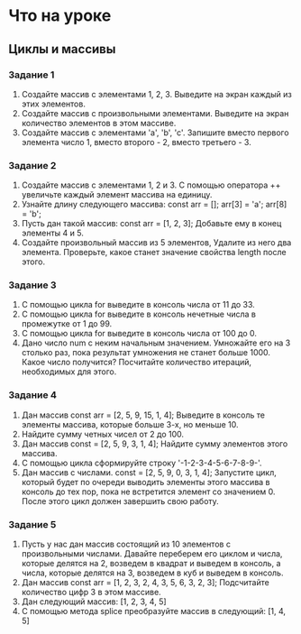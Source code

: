 # Что на уроке

## Циклы и массивы

### Задание 1

1. Создайте массив с элементами 1, 2, 3. Выведите на экран каждый из этих элементов.
2. Создайте массив с произвольными элементами. Выведите на экран количество элементов в этом массиве.
3. Создайте массив с элементами 'a', 'b', 'c'.
   Запишите вместо первого элемента число 1, вместо второго - 2, вместо третьего - 3.

### Задание 2

1. Создайте массив с элементами 1, 2 и 3. С помощью оператора ++ увеличьте каждый элемент массива на единицу.
2. Узнайте длину следующего массива:
   const arr = [];
   arr[3] = 'a';
   arr[8] = 'b';
3. Пусть дан такой массив:
   const arr = [1, 2, 3];
   Добавьте ему в конец элементы 4 и 5.
4. Создайте произвольный массив из 5 элементов, Удалите из него два элемента. Проверьте, какое станет значение свойства length после этого.

### Задание 3

1. С помощью цикла for выведите в консоль числа от 11 до 33.
2. С помощью цикла for выведите в консоль нечетные числа в промежутке от 1 до 99.
3. С помощью цикла for выведите в консоль числа от 100 до 0.
4. Дано число num с неким начальным значением.
   Умножайте его на 3 столько раз, пока результат умножения не станет больше 1000.
   Какое число получится?
   Посчитайте количество итераций, необходимых для этого.

### Задание 4

1. Дан массив const arr = [2, 5, 9, 15, 1, 4];
   Выведите в консоль те элементы массива, которые больше 3-х, но меньше 10.
2. Найдите сумму четных чисел от 2 до 100.
3. Дан массив const = [2, 5, 9, 3, 1, 4];
   Найдите сумму элементов этого массива.
4. С помощью цикла сформируйте строку '-1-2-3-4-5-6-7-8-9-'.
5. Дан массив с числами. const = [2, 5, 9, 0, 3, 1, 4];
   Запустите цикл, который будет по очереди выводить элементы этого массива в консоль до тех пор, пока не встретится элемент со значением 0.
   После этого цикл должен завершить свою работу.

### Задание 5

1. Пусть у нас дан массив состоящий из 10 элементов с произвольными числами.
   Давайте переберем его циклом и числа, которые делятся на 2, возведем в квадрат и выведем в консоль, а числа, которые делятся на 3, возведем в куб и выведем в консоль.
2. Дан массив const arr = [1, 2, 3, 2, 4, 3, 5, 6, 3, 2, 3];
   Подсчитайте количество цифр 3 в этом массиве.
3. Дан следующий массив:
   [1, 2, 3, 4, 5]
4. С помощью метода splice преобразуйте массив в следующий:
   [1, 4, 5]
